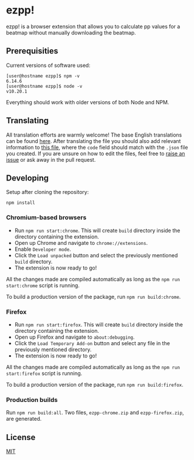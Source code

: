 # ezpp!

ezpp! is a browser extension that allows you to calculate pp
values for a beatmap without manually downloading the beatmap.

## Prerequisities

Current versions of software used:

```shell
[user@hostname ezpp]$ npm -v
6.14.6
[user@hostname ezpp]$ node -v
v10.20.1
```

Everything should work with older versions of both Node and NPM.

## Translating

All translation efforts are warmly welcome! The base English translations can be found [here](https://github.com/totallyrobot/ezpp/blob/master/translations/en.json). After translating the file you should also add relevant information to [this file](https://github.com/totallyrobot/ezpp/blob/master/translations/languages.json), where the `code` field should match with the `.json` file you created. If you are unsure on how to edit the files, feel free to [raise an issue](https://github.com/totallyrobot/ezpp/issues/new) or ask away in the pull request.

## Developing

Setup after cloning the repository:

```
npm install
```

### Chromium-based browsers

 - Run `npm run start:chrome`. This will create `build` directory inside the directory containing the extension.
 - Open up Chrome and navigate to `chrome://extensions`.
 - Enable `Developer mode`.
 - Click the `Load unpacked` button and select the previously mentioned `build` directory. 
 - The extension is now ready to go!

All the changes made are compiled automatically as long as the `npm run start:chrome` script is running.

To build a production version of the package, run `npm run build:chrome`.

### Firefox

 - Run `npm run start:firefox`. This will create `build` directory inside the directory containing the extension.
 - Open up Firefox and navigate to `about:debugging`.
 - Click the `Load Temporary Add-on` button and select any file in the previously mentioned directory.
 - The extension is now ready to go!

All the changes made are compiled automatically as long as the `npm run start:firefox` script is running.

To build a production version of the package, run `npm run build:firefox`.

### Production builds

Run `npm run build:all`. Two files, `ezpp-chrome.zip` and `ezpp-firefox.zip`, are generated.
## License

[MIT](https://github.com/totallyrobot/ezpp/blob/master/LICENSE)
